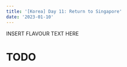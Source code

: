```yaml
---
title: '[Korea] Day 11: Return to Singapore'
date: '2023-01-10'
---
```


INSERT FLAVOUR TEXT HERE

# TODO
